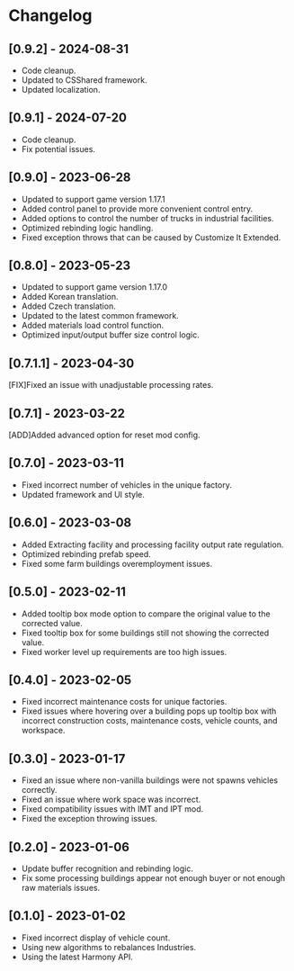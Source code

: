 ﻿# Changelog

## [0.9.2] - 2024-08-31
- Code cleanup.
- Updated to CSShared framework.
- Updated localization.

## [0.9.1] - 2024-07-20
- Code cleanup.
- Fix potential issues.

## [0.9.0] - 2023-06-28
- Updated to support game version 1.17.1
- Added control panel to provide more convenient control entry.
- Added options to control the number of trucks in industrial facilities.
- Optimized rebinding logic handling.
- Fixed exception throws that can be caused by Customize It Extended.

## [0.8.0] - 2023-05-23
- Updated to support game version 1.17.0
- Added Korean translation.
- Added Czech translation.
- Updated to the latest common framework.
- Added materials load control function.
- Optimized input/output buffer size control logic.

## [0.7.1.1] - 2023-04-30
[FIX]Fixed an issue with unadjustable processing rates.

## [0.7.1] - 2023-03-22
[ADD]Added advanced option for reset mod config.

## [0.7.0] - 2023-03-11
- Fixed incorrect number of vehicles in the unique factory.
- Updated framework and UI style.

## [0.6.0] - 2023-03-08
- Added Extracting facility and processing facility output rate regulation.
- Optimized rebinding prefab speed.
- Fixed some farm buildings overemployment issues.

## [0.5.0] - 2023-02-11
- Added tooltip box mode option to compare the original value to the corrected value.
- Fixed tooltip box for some buildings still not showing the corrected value.
- Fixed worker level up requirements are too high issues.

## [0.4.0] - 2023-02-05
- Fixed incorrect maintenance costs for unique factories.
- Fixed issues where hovering over a building pops up tooltip box with incorrect construction costs, maintenance costs, vehicle counts, and workspace.

## [0.3.0] - 2023-01-17
- Fixed an issue where non-vanilla buildings were not spawns vehicles correctly.
- Fixed an issue where work space was incorrect.
- Fixed compatibility issues with IMT and IPT mod.
- Fixed the exception throwing issues.

## [0.2.0] - 2023-01-06
- Update buffer recognition and rebinding logic.
- Fix some processing buildings appear not enough buyer or not enough raw materials issues.

## [0.1.0] - 2023-01-02
- Fixed incorrect display of vehicle count.
- Using new algorithms to rebalances Industries.
- Using the latest Harmony API.